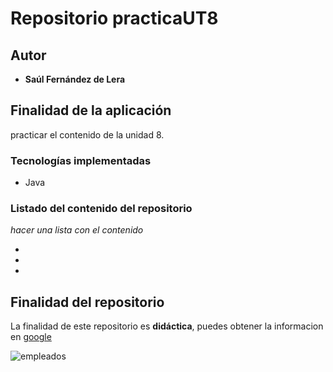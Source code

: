 # Repositorio practicaUT8

## Autor

- **Saúl Fernández de Lera**

## Finalidad de la aplicación

practicar el contenido de la unidad 8.

### Tecnologías implementadas

- Java

### Listado del contenido del repositorio

_hacer una lista con el contenido_

-
-
-

## Finalidad del repositorio

La finalidad de este repositorio es **didáctica**, puedes obtener la informacion en [google](https://www.google.com "Google")

![empleados](https://lapublicidad.net/wp-content/uploads/2020/03/people.jpg)
